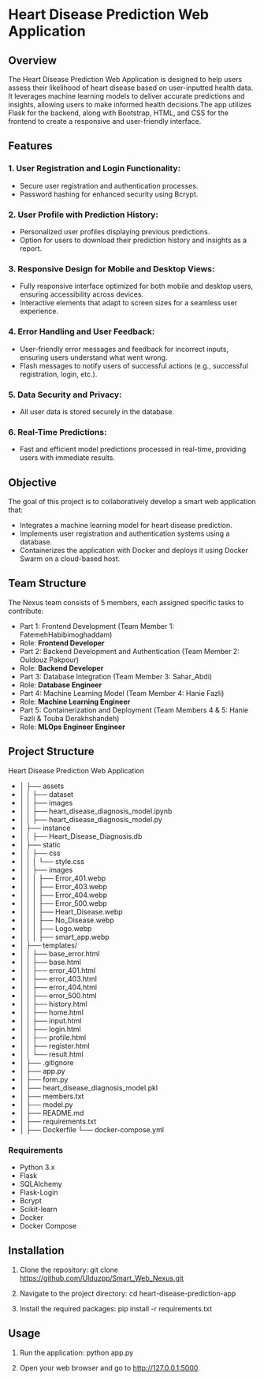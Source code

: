 # Heart Disease Prediction Web Application

## Overview
The Heart Disease Prediction Web Application is designed to help users assess their likelihood of heart disease based on user-inputted health data.
It leverages machine learning models to deliver accurate predictions and insights, allowing users to make informed health decisions.The app utilizes Flask for the backend, along with Bootstrap, HTML, and CSS for the frontend to create a responsive and user-friendly interface.


## Features

### 1. User Registration and Login Functionality:
- Secure user registration and authentication processes.
- Password hashing for enhanced security using Bcrypt.

### 2. User Profile with Prediction History:
- Personalized user profiles displaying previous predictions.
- Option for users to download their prediction history and insights as a report.

### 3. Responsive Design for Mobile and Desktop Views:
- Fully responsive interface optimized for both mobile and desktop users, ensuring accessibility across devices.
- Interactive elements that adapt to screen sizes for a seamless user experience.

### 4. Error Handling and User Feedback:
- User-friendly error messages and feedback for incorrect inputs, ensuring users understand what went wrong.
- Flash messages to notify users of successful actions (e.g., successful registration, login, etc.).

### 5. Data Security and Privacy:
- All user data is stored securely in the database.

### 6. Real-Time Predictions:
- Fast and efficient model predictions processed in real-time, providing users with immediate results.


## Objective

The goal of this project is to collaboratively develop a smart web application that:
- Integrates a machine learning model for heart disease prediction.
- Implements user registration and authentication systems using a database.
- Containerizes the application with Docker and deploys it using Docker Swarm on a cloud-based host.


## Team Structure

The Nexus team consists of 5 members, each assigned specific tasks to contribute:

- Part 1: Frontend Development (Team Member 1: FatemehHabibimoghaddam)
- Role: **Frontend Developer**
- Part 2: Backend Development and Authentication (Team Member 2: Ouldouz Pakpour)
- Role: **Backend Developer**
- Part 3: Database Integration (Team Member 3: Sahar_Abdi)
- Role: **Database Engineer**
- Part 4: Machine Learning Model (Team Member 4: Hanie Fazli)
- Role: **Machine Learning Engineer**
- Part 5: Containerization and Deployment (Team Members 4 & 5: Hanie Fazli & Touba Derakhshandeh)
- Role: **MLOps Engineer Engineer**


## Project Structure
Heart Disease Prediction Web Application
- │   ├── assets
- │   │   ├── dataset
- │   │   ├── images
- │   │   ├── heart_disease_diagnosis_model.ipynb
- │   │   ├── heart_disease_diagnosis_model.py
- │   ├── instance 
- │   │   ├── Heart_Disease_Diagnosis.db
- │   ├── static 
- │   │   ├── css
- │   │   │  └── style.css
- │   │   ├── images
- │   │   │  ├── Error_401.webp
- │   │   │  ├── Error_403.webp
- │   │   │  ├── Error_404.webp
- │   │   │  ├── Error_500.webp
- │   │   │  ├── Heart_Disease.webp
- │   │   │  ├── No_Disease.webp
- │   │   │  ├── Logo.webp
- │   │   │  ├── smart_app.webp
- │   ├── templates/
- │   │   ├── base_error.html
- │   │   ├── base.html
- │   │   ├── error_401.html
- │   │   ├── error_403.html
- │   │   ├── error_404.html
- │   │   ├── error_500.html
- │   │   ├── history.html
- │   │   ├── home.html
- │   │   ├── input.html
- │   │   ├── login.html
- │   │   ├── profile.html
- │   │   ├── register.html
- │   │   └── result.html
- │   ├── .gitignore
- │   ├── app.py
- │   ├── form.py
- │   ├── heart_disease_diagnosis_model.pkl
- │   ├── members.txt
- │   ├── model.py 
- │   ├── README.md
- │   ├── requirements.txt
- │   ├── Dockerfile
    └── docker-compose.yml


### Requirements
- Python 3.x
- Flask
- SQLAlchemy
- Flask-Login
- Bcrypt
- Scikit-learn
- Docker
- Docker Compose
 

## Installation

1. Clone the repository:
git clone https://github.com/Ulduzpp/Smart_Web_Nexus.git

2. Navigate to the project directory:
cd heart-disease-prediction-app

3. Install the required packages:
pip install -r requirements.txt

## Usage

1. Run the application:
python app.py

2. Open your web browser and go to http://127.0.0.1:5000.

